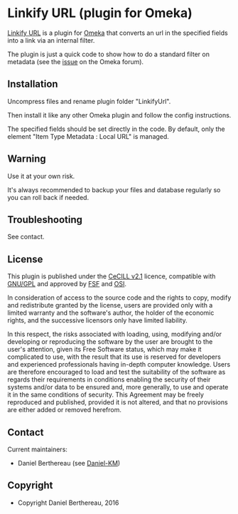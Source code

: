 Linkify URL (plugin for Omeka)
===================================

[Linkify URL] is a plugin for [Omeka] that converts an url in the specified
fields into a link via an internal filter.

The plugin is just a quick code to show how to do a standard filter on metadata
(see the [issue] on the Omeka forum).


Installation
------------

Uncompress files and rename plugin folder "LinkifyUrl".

Then install it like any other Omeka plugin and follow the config instructions.

The specified fields should be set directly in the code. By default, only the
element "Item Type Metadata : Local URL" is managed.


Warning
-------

Use it at your own risk.

It's always recommended to backup your files and database regularly so you can
roll back if needed.


Troubleshooting
---------------

See contact.


License
-------

This plugin is published under the [CeCILL v2.1] licence, compatible with
[GNU/GPL] and approved by [FSF] and [OSI].

In consideration of access to the source code and the rights to copy, modify and
redistribute granted by the license, users are provided only with a limited
warranty and the software's author, the holder of the economic rights, and the
successive licensors only have limited liability.

In this respect, the risks associated with loading, using, modifying and/or
developing or reproducing the software by the user are brought to the user's
attention, given its Free Software status, which may make it complicated to use,
with the result that its use is reserved for developers and experienced
professionals having in-depth computer knowledge. Users are therefore encouraged
to load and test the suitability of the software as regards their requirements
in conditions enabling the security of their systems and/or data to be ensured
and, more generally, to use and operate it in the same conditions of security.
This Agreement may be freely reproduced and published, provided it is not
altered, and that no provisions are either added or removed herefrom.


Contact
-------

Current maintainers:

* Daniel Berthereau (see [Daniel-KM])


Copyright
---------

* Copyright Daniel Berthereau, 2016


[Linkify Url]: https://github.com/Daniel-KM/LinkifyUrl
[Omeka]: https://omeka.org
[issue]: https://forum.omeka.org/t/importing-local-url-as-live-link-through-csv-import/1003
[CeCILL v2.1]: https://www.cecill.info/licences/Licence_CeCILL_V2.1-en.html
[GNU/GPL]: https://www.gnu.org/licenses/gpl-3.0.html
[FSF]: https://www.fsf.org
[OSI]: http://opensource.org
[Daniel-KM]: https://github.com/Daniel-KM "Daniel Berthereau"
